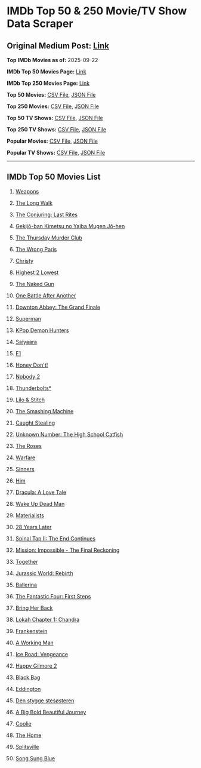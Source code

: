 # IMDb Top 50 & 250 Movie/TV Show Data Scraper

## Original Medium Post: [Link](https://medium.com/@nishantsahoo/which-movie-should-i-watch-5c83a3c0f5b1)

**Top IMDb Movies as of:** 2025-09-22

**IMDb Top 50 Movies Page:** [Link](https://www.imdb.com/search/title/?title_type=feature&release_date=2025-01-01,2025-12-31)

**IMDb Top 250 Movies Page:** [Link](https://www.imdb.com/chart/top/)

**Top 50 Movies:** [CSV File](/data/top50/movies.csv), [JSON File](/data/top50/movies.json)

**Top 250 Movies:** [CSV File](/data/top250/movies.csv), [JSON File](/data/top250/movies.json)

**Top 50 TV Shows:** [CSV File](/data/top50/shows.csv), [JSON File](/data/top50/shows.json)

**Top 250 TV Shows:** [CSV File](/data/top250/shows.csv), [JSON File](/data/top250/shows.json)

**Popular Movies:** [CSV File](/data/popular/movies.csv), [JSON File](/data/popular/movies.json)

**Popular TV Shows:** [CSV File](/data/popular/shows.csv), [JSON File](/data/popular/shows.json)

---

## IMDb Top 50 Movies List

1. [Weapons](https://www.imdb.com/title/tt26581740/)

2. [The Long Walk](https://www.imdb.com/title/tt10374610/)

3. [The Conjuring: Last Rites](https://www.imdb.com/title/tt22898462/)

4. [Gekijô-ban Kimetsu no Yaiba Mugen Jô-hen](https://www.imdb.com/title/tt32820897/)

5. [The Thursday Murder Club](https://www.imdb.com/title/tt12001534/)

6. [The Wrong Paris](https://www.imdb.com/title/tt33039440/)

7. [Christy](https://www.imdb.com/title/tt32323252/)

8. [Highest 2 Lowest](https://www.imdb.com/title/tt31194612/)

9. [The Naked Gun](https://www.imdb.com/title/tt3402138/)

10. [One Battle After Another](https://www.imdb.com/title/tt30144839/)

11. [Downton Abbey: The Grand Finale](https://www.imdb.com/title/tt31888477/)

12. [Superman](https://www.imdb.com/title/tt5950044/)

13. [KPop Demon Hunters](https://www.imdb.com/title/tt14205554/)

14. [Saiyaara](https://www.imdb.com/title/tt28037987/)

15. [F1](https://www.imdb.com/title/tt16311594/)

16. [Honey Don't!](https://www.imdb.com/title/tt30645201/)

17. [Nobody 2](https://www.imdb.com/title/tt28996126/)

18. [Thunderbolts\*](https://www.imdb.com/title/tt20969586/)

19. [Lilo & Stitch](https://www.imdb.com/title/tt11655566/)

20. [The Smashing Machine](https://www.imdb.com/title/tt11214558/)

21. [Caught Stealing](https://www.imdb.com/title/tt1493274/)

22. [Unknown Number: The High School Catfish](https://www.imdb.com/title/tt37674426/)

23. [The Roses](https://www.imdb.com/title/tt31973693/)

24. [Warfare](https://www.imdb.com/title/tt31434639/)

25. [Sinners](https://www.imdb.com/title/tt31193180/)

26. [Him](https://www.imdb.com/title/tt20990442/)

27. [Dracula: A Love Tale](https://www.imdb.com/title/tt31434030/)

28. [Wake Up Dead Man](https://www.imdb.com/title/tt14364480/)

29. [Materialists](https://www.imdb.com/title/tt30253473/)

30. [28 Years Later](https://www.imdb.com/title/tt10548174/)

31. [Spinal Tap II: The End Continues](https://www.imdb.com/title/tt20222166/)

32. [Mission: Impossible - The Final Reckoning](https://www.imdb.com/title/tt9603208/)

33. [Together](https://www.imdb.com/title/tt31184028/)

34. [Jurassic World: Rebirth](https://www.imdb.com/title/tt31036941/)

35. [Ballerina](https://www.imdb.com/title/tt7181546/)

36. [The Fantastic Four: First Steps](https://www.imdb.com/title/tt10676052/)

37. [Bring Her Back](https://www.imdb.com/title/tt32246771/)

38. [Lokah Chapter 1: Chandra](https://www.imdb.com/title/tt33372494/)

39. [Frankenstein](https://www.imdb.com/title/tt1312221/)

40. [A Working Man](https://www.imdb.com/title/tt9150192/)

41. [Ice Road: Vengeance](https://www.imdb.com/title/tt27621210/)

42. [Happy Gilmore 2](https://www.imdb.com/title/tt31868189/)

43. [Black Bag](https://www.imdb.com/title/tt30988739/)

44. [Eddington](https://www.imdb.com/title/tt31176520/)

45. [Den stygge stesøsteren](https://www.imdb.com/title/tt29344903/)

46. [A Big Bold Beautiful Journey](https://www.imdb.com/title/tt13650700/)

47. [Coolie](https://www.imdb.com/title/tt27441481/)

48. [The Home](https://www.imdb.com/title/tt17023012/)

49. [Splitsville](https://www.imdb.com/title/tt33247023/)

50. [Song Sung Blue](https://www.imdb.com/title/tt30343021/)
